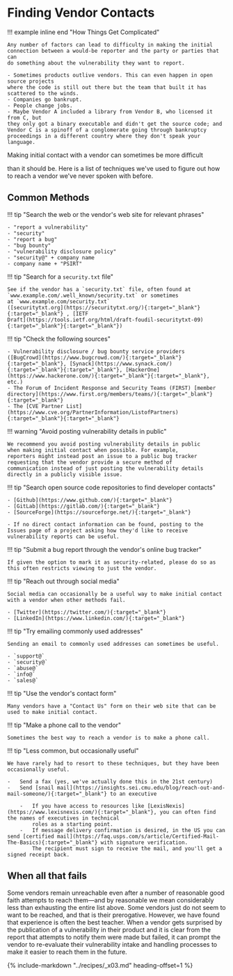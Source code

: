 # Finding Vendor Contacts

!!! example inline end "How Things Get Complicated"

    Any number of factors can lead to difficulty in making the initial
    connection between a would-be reporter and the party or parties that can
    do something about the vulnerability they want to report.

    - Sometimes products outlive vendors. This can even happen in open source projects
    where the code is still out there but the team that built it has
    scattered to the winds. 
    - Companies go bankrupt. 
    - People change jobs. 
    - Maybe Vendor A included a library from Vendor B, who licensed it from C, but
    they only got a binary executable and didn't get the source code; and
    Vendor C is a spinoff of a conglomerate going through bankruptcy
    proceedings in a different country where they don't speak your
    language. 

<!--start-->Making initial contact with a vendor can sometimes be more difficult
than it should be.<!--end-->
Here is a list of techniques we've used to figure
out how to reach a vendor we've never spoken with before.

## Common Methods

!!! tip "Search the web or the vendor's web site for relevant phrases"

    - "report a vulnerability"
    - "security"
    - "report a bug"
    - "bug bounty"
    - "vulnerability disclosure policy"
    - "security@" + company name
    - company name + "PSIRT"

!!! tip "Search for a `security.txt` file"

    See if the vendor has a `security.txt` file, often found at
    `www.example.com/.well_known/security.txt` or sometimes
    at `www.example.com/security.txt`
    ([securitytxt.org](https://securitytxt.org/){:target="_blank"}{:target="_blank"} , [IETF
    Draft](https://tools.ietf.org/html/draft-foudil-securitytxt-09){:target="_blank"}{:target="_blank"})

!!! tip "Check the following sources"

    - Vulnerability disclosure / bug bounty service providers
    ([BugCrowd](https://www.bugcrowd.com/){:target="_blank"}{:target="_blank"}, [Synack](https://www.synack.com/){:target="_blank"}{:target="_blank"}, [HackerOne](https://www.hackerone.com/){:target="_blank"}{:target="_blank"}, etc.)
    - The Forum of Incident Response and Security Teams (FIRST) [member directory](https://www.first.org/members/teams/){:target="_blank"}{:target="_blank"}
    - The [CVE Partner List](https://www.cve.org/PartnerInformation/ListofPartners){:target="_blank"}{:target="_blank"}

!!! warning "Avoid posting vulnerability details in public"

    We recommend you avoid posting vulnerability details in public
    when making initial contact when possible. For example,
    reporters might instead post an issue to a public bug tracker
    requesting that the vendor provide a secure method of
    communication instead of just posting the vulnerability details
    directly in a publicly visible issue.

!!! tip "Search open source code repositories to find developer contacts"

    - [Github](https://www.github.com/){:target="_blank"}
    - [GitLab](https://gitlab.com/){:target="_blank"}
    - [SourceForge](https://sourceforge.net/){:target="_blank"}
    
    - If no direct contact information can be found, posting to the
    Issues page of a project asking how they'd like to receive
    vulnerability reports can be useful.

!!! tip "Submit a bug report through the vendor's online bug tracker"

    If given the option to mark it as security-related, please do so as this often restricts viewing to just the vendor.

!!! tip "Reach out through social media"

    Social media can occasionally be a useful way to make initial contact with a vendor when other methods fail.

    - [Twitter](https://twitter.com/){:target="_blank"}
    - [LinkedIn](https://www.linkedin.com/){:target="_blank"}

!!! tip "Try emailing commonly used addresses"

    Sending an email to commonly used addresses can sometimes be useful.

    - `support@`
    - `security@`
    - `abuse@`
    - `info@`
    - `sales@`

!!! tip "Use the vendor's contact form"

    Many vendors have a "Contact Us" form on their web site that can be used to make initial contact.

!!! tip "Make a phone call to the vendor"

    Sometimes the best way to reach a vendor is to make a phone call.

!!! tip "Less common, but occasionally useful"

    We have rarely had to resort to these techniques, but they have been
    occasionally useful.

    -   Send a fax (yes, we've actually done this in the 21st century)
    -   Send [snail mail](https://insights.sei.cmu.edu/blog/reach-out-and-mail-someone/){:target="_blank"} to an executive 

        -   If you have access to resources like [LexisNexis](https://www.lexisnexis.com/){:target="_blank"}, you can often find the names of executives in technical 
            roles as a starting point.
        -   If message delivery confirmation is desired, in the US you can send [certified mail](https://faq.usps.com/s/article/Certified-Mail-The-Basics){:target="_blank"} with signature verification.
            The recipient must sign to receive the mail, and you'll get a signed receipt back.

## When all that fails

Some vendors remain unreachable even after a number of reasonable good faith attempts to reach them&mdash;and by
reasonable we mean considerably less than exhausting the entire list above.
Some vendors just do not seem to want to be reached, and that is their prerogative.
However, we have found that experience is often the best teacher.
When a vendor gets surprised by the publication of a vulnerability in their product and it is clear from the report
that attempts to notify them were made but failed, it can prompt the vendor to re-evaluate their vulnerability
intake and handling processes to make it easier to reach them in the future.

{% include-markdown "../recipes/_x03.md" heading-offset=1 %}
